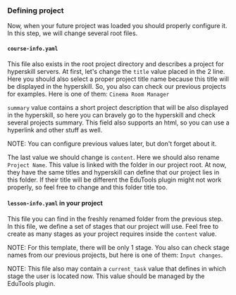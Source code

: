 ### Defining project

Now, when your future project was loaded you should properly configure it. In this step, we will 
change several root files.

#### `course-info.yaml`
This file also exists in the root project directory and describes a project for hyperskill servers.
At first, let's change the `title` value placed in the 2 line. Here you should also select a proper 
project title name because this title will be displayed in the hyperskill. So, you also can check 
our previous projects for examples. Here is one of them: `Cinema Room Manager`

`summary` value contains a short project description that will be also displayed
in the hyperskill, so here you can bravely go to the hyperskill and check several projects summary.
This field also supports an html, so you can use a hyperlink and other stuff as well.

NOTE: You can configure previous values later, but don't forget about it.

The last value we should change is `content`. Here we should also rename `Project Name`.
This value is linked with the folder in our project root. At now, they have the same titles and hyperskill
can define that our project lies in this folder. If their title will be different the EduTools plugin might not
work properly, so feel free to change and this folder title too.

#### `lesson-info.yaml` in your project
This file you can find in the freshly renamed folder from the previous step. In this file, we define a
set of stages that our project will use. Feel free to create as many stages as your project requires
inside the `content` value.

NOTE: For this template, there will be only 1 stage. You also can check stage names from our
previous projects, but here is one of them: `Input changes`.

NOTE: This file also may contain a `current_task` value that defines in which stage the user is located now.
This value should be managed by the EduTools plugin.
